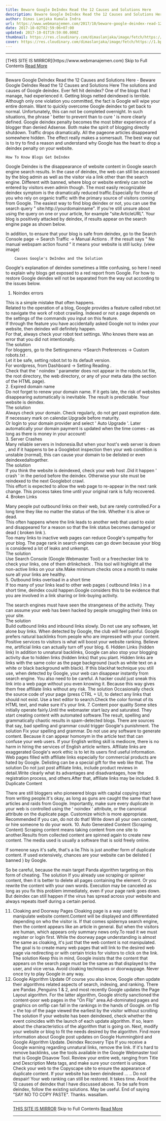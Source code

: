 ```yaml
---
title: Beware Google DeIndex Read the 12 Causes and Solutions Here
description: Beware Google DeIndex Read the 12 Causes and Solutions Here
author: Dimas Lanjaka Kumala Indra
url: https://www.webmanajemen.com/2017/10/beware-google-deindex-read-12-causes.html
date: 2017-10-02T02:59:06+07:00
updated: 2017-10-01T19:59:00.000Z
thumbnail: https://res.cloudinary.com/dimaslanjaka/image/fetch/https://1.bp.blogspot.com/-KGl-2bvcaKg/WFA0coka7kI/AAAAAAAAAbU/k-WH1u1o7vUZgxvSTWzOzRnrYEPAS6VdwCLcB/s1600/penyebab-dan-cara-mengatasi-deindex-google.jpg
cover: https://res.cloudinary.com/dimaslanjaka/image/fetch/https://1.bp.blogspot.com/-KGl-2bvcaKg/WFA0coka7kI/AAAAAAAAAbU/k-WH1u1o7vUZgxvSTWzOzRnrYEPAS6VdwCLcB/s1600/penyebab-dan-cara-mengatasi-deindex-google.jpg
---
```


<hr/> [THIS SITE IS MIRROR](https://www.webmanajemen.com) Skip to Full Contents <a href="https://www.webmanajemen.com/2017/10/beware-google-deindex-read-12-causes.html" rel="follow" class="button" id="read-more">Read More</a> <hr/> Beware Google DeIndex Read the 12 Causes and Solutions Here - Beware Google DeIndex Read the 12 Causes and Solutions Here The solutions and causes of Google deindex.
Ever felt hit deindex? One of the blogs that I manage, had experienced it.
Getting blogs netted deindexed is terrible. Although only one violation you committed, the fact is Google will wipe your entire domain.
Want to quickly overcome Google deindex to get back to normal. Unfortunately, this can not be completed overnight. In such situations, the phrase ' better to prevent than to cure ' is more clearly defined.   Google deindex penalty becomes the most bitter experience of a blogger than denied Adsense. Both make the spirit of blogging directly shutdown.
Traffic drops dramatically. All the pageone articles disappeared somewhere hidden. The effect really makes a somersault.   The best way out is to try to find a reason and understand why Google has the heart to drop a deindex penalty on your website. 

    How To Know Blogs Get DeIndex 
Google Deindex is the disappearance of website content in Google search     engine search results. In the case of deindex, the web can still be     accessed by the blog admin as well as the visitor via a link other than the search engine.
Different with banned, where blog or website entirely can not be entered by visitors even admin     though.
The most easily recognizable deindex symptom is the dramatically reduced     traffic.Especially for those of you who rely on organic traffic with the     primary source of visitors coming from Google. 
The easiest way to find blog deindex or not, you can use the search query " site:http://yourdomainname". If you're still unsure about using the query on one or your article, for     example "site:ArticleURL". 
Your blog is positively attacked by deindex, if results appear on the     search engine page as shown below.

In addition, to ensure that your blog is safe from deindex, go to the Search Console page -> Search Traffic -> Manual Actions . If the result says " No manual webspam action found " it means your website is still lucky. (view image)


        Causes Google's DeIndex and the Solution     
Google's explanation of deindex sometimes a little confusing, so here I     need to explain why blogs get exposed to a red report from Google. For how     to restore Google deindex will not be separated from the way out according     to the issues below.     
1. Noindex errors     

    
This is a simple mistake that often happens.     
Related to the operation of a blog, Google provides a feature called    robot.txt to navigate the work of robot crawling. Indexed or not a     page depends on the settings of the commands you input on this feature.     
If through the feature you have accidentally asked Google not to index your     website, then deindex will definitely happen.     
For that, always check your robot text settings. Who knows there was an     error that you did not intentionally.     
The solution     
For bloggers, go to the Settingsmenu ->Search Preferences ->    Custom robots.txt .     
Let it be safe, setting robot.txt to its default version.     
For wordpress, from Dashboard ->    Setting Reading .     
Check that the ' noindex ' parameter does not appear in the     robots.txt file, the root directory, the web directory, or any of your meta     data (the <head> section of the HTML page).     
2. Expired domain name     
Do not forget to renew your domain name. If it gets late, the risk of     websites disappearing automatically is inevitable. The result is     predictable. Your website is deindex.     
The solution     
Always check your domain. Check regularly, do not get past expiration date.     If necessary mark on calendar.Upgrade before maturity.     
Or login to your domain provider and select ' Auto Upgrade '.     Later automatically your domain payment is updated when the time comes - as     long as there is money in your account!     
3. Server Crashes     
Many reliable servers in Indonesia.But when your host's web server     is down , and if it happens to be a Googlebot inspection then your web condition is unstable (normal), this can cause your domain to be    delisted or even deindexedaltogether.     
The solution     
If you think the website is deindexed, check your web host .Did it     happen ' crash ' in the period before the deindex. Otherwise your     site must be reindexed to the next Googlebot crawl.     
This effort is expected to allow the web page to re-appear in the next rank     change. This process takes time until your original rank is fully     recovered.     
4. Broken Links     

    
Many people put outbound links on their web, but are rarely controlled.For     a long time they like no matter the status of the link. Whether it is alive     or dead.     
This often happens where the link leads to another web that used to exist     and disappeared for a reason so that the link status becomes damaged or     dead ( broken link ).     
Too many links to inactive web pages can reduce Google's sympathy for your     blog. The page rank in search engines can go down because your blog is     considered a lot of leaks and unkempt.     
The solution     
Use Search Console (Google Webmaster Tool) or a freechecker link to check your links, one of them    drlinkcheck . This tool will highlight all the     non-active links on your site.Make minimum checks once a month to make sure     all your links are healthy.     
5. Outbound links overload in a short time     
If too many of your links lead to other web pages ( outbound links    ) in a short time, deindex could happen.Google considers this to be     evidence that you are involved in a link sharing or link-buying activity. 

The search engines must have seen the strangeness of the activity. They can     assume your web has been hacked by people smuggling their links on your     site.     
The solution     
Build outbound links and inbound links slowly. Do not use     any software, let alone buy links. When detected by Google, the club will     feel painful. 
Google prefers natural backlinks from people who are impressed with your     content. Positive services to visitors is what will boost your website     ranking. Believe me, artificial links can actually turn off your blog. 
6. Hidden Links (hidden link) 
In addition to unnatural backlinks, Google can also stop your blogging     activity due to 
hidden links
(hidden links) that you plant. 
Hidden links are links with the same color as the page background (such as     white text on a white or black background with black). 
If this blackhat technique you still use, when detected by Google, your web can disappear     instantly from search engine. You also need to be careful. A hacker could     just sneak this link into a web page without you even knowing it. Because     this way gives them free affiliate links without any risk.
The solution 
Occasionally check the source code of your page (press CTRL + U), to detect any links that should not exist.     Use a text editor to search.Check the color format of its HTML text, and     make sure it's your link.
7. Content poor quality 
Some sites initially operate fairly.Until the webmaster start lazy and     saturated. They start creating content with automated software.The result,     spelling and grammatically chaotic results in spam-detected blogs. 
There are sources that say, bad spelling and grammar could trigger Google's     punishment. 
The solution 
Fix your spelling and grammar. Do not use any software to generate content.     Because it can appear homonym in the article text that can confuse your web     users. 
If your 
English writing skill is
mediocre, there is no harm in hiring the services of English article     writers. 
Affiliate links are exaggerated 
Google's work ethic is to let its users find useful information. Web pages     filled with affiliate links especially for commercial products are hated by     Google. 
Delisting
can be a special gift for the web like that.
The solution 
Do not just post affiliate links, include product reviews in detail.Write     clearly what its advantages and disadvantages, how the registration     process, and others.After that, affiliate links may be included.
9. Duplicate Content

There are still bloggers who pioneered blogs with capital copying intact     from writing people.It's okay, as long as guns are caught the same that     have articles and raids from Google.
Importantly, make sure every duplicate in your web is controlled using the     ' 
noindex
' attribute, or the canonical attribute on the duplicate page. Customize     which is more appropriate. 
Recommended
If you can, do not do that! Write down all your own content, or hire     someone to do your work.
10. Auto Generated Content (Scraping Content)
Scraping content means taking content from one site to another.Results from     collected content are 
spinned
again to create new content. The media used is usually a software that is     sold freely online. 

If someone says it's safe, that's a lie.This is just another form of     duplicate content. If used extensively, chances are your website can be 
delisted
( 
banned
) by Google. 

So be careful, because the main target Panda algorithm targeting on this     form of cheating. 
The solution 
If you already use scraping or spinner content, then it is better to delete     all pages containing the element. Or you rewrite the content with your own     words.
Execution may be canceled as long as you fix this problem immediately, even     if your page rank goes down. 
But deindex can still happen if the virus has spread across your website     and always repeats itself during a certain period. 

11. Cloaking and Doorway Pages
Cloaking page is a way used to manipulate website content.Content will be     displayed and differentiated depending on who the visitor is. 
If that comes spidernya search engine, then the content appears like an     article in general. But when the visitors are human, which appears only 
summary news only.To read it we must register or login first.
While the doorway page understanding is almost the same as cloaking, it's just that the web     content is not manipulated. The goal is to create many web pages that will     link to the desired web page via redirecting or with certain tricks for     visitors to click on the link.
The solution 
Keep this in mind, Google insists that the content that appears on the     search page must be the same as that displayed to the user, and vice versa. 
Avoid cloaking techniques or doorwaypage. Never once try to play Google in     any way. 
12. Google Algorithm Update 
Of course you also know, Google often update their algorithms related     aspects of search, indexing, and ranking. There are 
Pandas ,Penguins 1 & 2, and most recently Google updates the Page Layout algorithm.
For the latter algorithm, Google strictly sanctioned the content-poor web     pages in the "On Flip" area.Ad-dominated pages and graphics on onflip can fall in the rankings     in the hands of Google.
on flip = the top of the page viewed the earliest by the visitor without     scrolling 
The solution 
If your website has been deindexed, check whether the event coincides with     the launch of each update algorithm. If so, learn about the characteristics     of the algorithm that is going on. 
Next, modify your website or blog to fit the needs desired by the     algorithm. 
Find more information about Google post updates on 
Google Hummingbird and Google Algorithm Update.
    Deindex Recovery Tips
If you receive a Google warning regarding unnatural links, remove the link.     If it's hard to remove backlinks, use the tools available in the Google     Webmaster tool that is 
Google Disavow Tool.
Review your entire web, ranging from Title and Description Meta tags, and     make sure your content is unique. Check your web to the Copyscape site to ensure the appearance of duplicate content.
If your website has been deindexed ... .. Do not despair! Your web ranking     can still be restored. It takes time. 
Avoid the 12 causes of deindex that I have discussed above. To be safe from     deindex, follow the existing solutions. 
May be useful. End of saying "SAY NO TO COPY PASTE". Thanks.
wasallam. <hr/> [THIS SITE IS MIRROR](https://www.webmanajemen.com) Skip to Full Contents <a href="https://www.webmanajemen.com/2017/10/beware-google-deindex-read-12-causes.html" rel="follow" class="button" id="read-more">Read More</a> <hr/>
